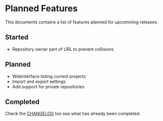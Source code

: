 # Planned Features

This documents contains a list of features planned for upcomming releases. 

## Started

  - Repository owner part of URL to prevent collisions

## Planned

  - Webinterface listing current projects
  - Import and export settings
  - Add support for private repositories

## Completed

Check the [CHANGELOG](https://github.com/JDevlieghere/InTeXration/blob/master/CHANGELOG) too see what has already been completed.
